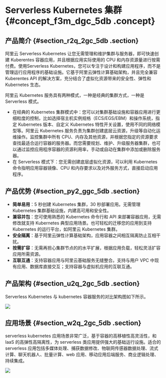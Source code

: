 # Serverless Kubernetes 集群 {#concept_f3m_dgc_5db .concept}

## 产品简介 {#section_r2q_2gc_5db .section}

阿里云 Serverless Kubernetes 让您无需管理和维护集群与服务器，即可快速创建 Kuberentes 容器应用，并且根据应用实际使用的 CPU 和内存资源量进行按需付费。使用Serverless Kubernetes，您可以专注于设计和构建应用程序，而不是管理运行应用程序的基础设施。它基于阿里云弹性计算基础架构，并且完全兼容 Kuberentes API 的解决方案，充分结合了虚拟化资源带来的安全性、弹性和 Kubernetes 生态。

阿里云 Kubernetes 服务具有两种模式，一种是经典的集群方式，一种是 Serverless 模式。

-   在经典的 Kubernetes 集群模式中：您可以对集群基础设施和容器应用进行更细粒度的控制，比如选择宿主机实例规格（ECS/EGS/EBM）和操作系统，指定 Kubernetes 版本、自定义 Kubernetes 特性开关设置，使用不同的网络模型等。阿里云 Kubernetes 服务负责为集群创建底层云资源，升级等自动化运维操作。监控集群中所有 CPU、内存及其他资源，并根据您指定的资源要求查找最适合运行容器的服务器。而您需要规划、维护、升级服务器集群，也可以通过监控应用程序容器的资源利用率，手动或自动在集群中添加或删除服务器。
-   在 Serverless 模式下：您无需创建底层虚拟化资源，可以利用 Kubernetes 命令指明应用容器镜像、CPU 和内存要求以及对外服务方式，直接启动应用程序。

## 产品优势 {#section_py2_ggc_5db .section}

-   **简单易用**：5 秒创建 Kubernetes 集群，30 秒部署应用。无需管理 Kubernetes 集群基础设施，内建高可用和安全性。
-   **兼容并包**：您可使用熟悉的 Kubernetes 命令行和 API 来部署容器应用，无需修改就支持 Kubernetes 典型应用场景。也可轻松的迁移您的应用到支持 Kubernetes 的运行平台，如阿里云 Kubernetes 集群。
-   **安全隔离**：基于阿里云弹性计算基础架构，应用容器之间相互隔离防止互相干扰。
-   **按需扩容**：无需再担心集群节点的的水平扩展，根据应用负载，轻松灵活扩容应用所需资源。
-   **互联互通**：支持容器应用与阿里云基础服务无缝整合。支持与用户 VPC 中现有应用、数据库直接交互；支持容器与虚拟机应用的互联互通。

## 产品架构 {#section_u2q_2gc_5db .section}

Serverless Kubernetes 与 kubernetes 容器服务的对比架构图如下所示。

![](http://static-aliyun-doc.oss-cn-hangzhou.aliyuncs.com/assets/img/6864/1393_zh-CN.png)

## 应用场景 {#section_w2q_2gc_5db .section}

serverless kubernetes 应用场景非常广泛，基于容器的高移植性高灵活性，和 IaaS 的高弹性高隔离性，为 serverless 类应用提供强大的基础运行设施。适合的 serverless 应用包括多媒体处理、捕获数据修改、物联网传感器数据处理、流式计算、聊天机器人、批量计算、web 应用、移动应用后端服务、商业逻辑处理、持续集成。

![](http://static-aliyun-doc.oss-cn-hangzhou.aliyuncs.com/assets/img/6864/1394_zh-CN.png)

